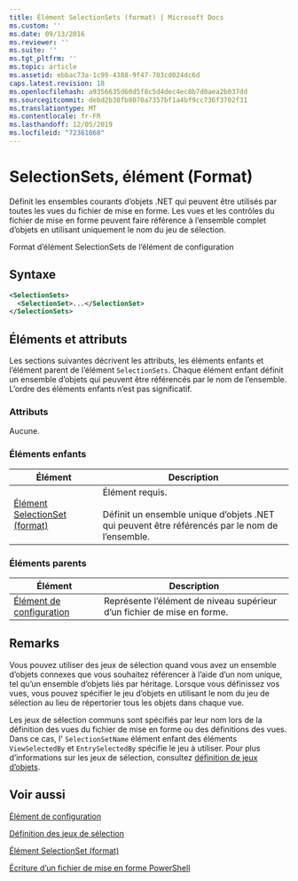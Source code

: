 ```yaml
---
title: Élément SelectionSets (format) | Microsoft Docs
ms.custom: ''
ms.date: 09/13/2016
ms.reviewer: ''
ms.suite: ''
ms.tgt_pltfrm: ''
ms.topic: article
ms.assetid: ebbac73a-1c99-4388-9f47-703cd024dc6d
caps.latest.revision: 18
ms.openlocfilehash: a9356635d60d5f8c5d4dec4ec8b7d0aea2b037dd
ms.sourcegitcommit: debd2b38fb8070a7357bf1a4bf9cc736f3702f31
ms.translationtype: MT
ms.contentlocale: fr-FR
ms.lasthandoff: 12/05/2019
ms.locfileid: "72361868"
---
```

# <a name="selectionsets-element-format"></a>SelectionSets, élément (Format)

Définit les ensembles courants d’objets .NET qui peuvent être utilisés par toutes les vues du fichier de mise en forme. Les vues et les contrôles du fichier de mise en forme peuvent faire référence à l’ensemble complet d’objets en utilisant uniquement le nom du jeu de sélection.

Format d’élément SelectionSets de l’élément de configuration

## <a name="syntax"></a>Syntaxe

```xml
<SelectionSets>
  <SelectionSet>...</SelectionSet>
</SelectionSets>
```

## <a name="attributes-and-elements"></a>Éléments et attributs

Les sections suivantes décrivent les attributs, les éléments enfants et l’élément parent de l’élément `SelectionSets`. Chaque élément enfant définit un ensemble d’objets qui peuvent être référencés par le nom de l’ensemble. L’ordre des éléments enfants n’est pas significatif.

### <a name="attributes"></a>Attributs

Aucune.

### <a name="child-elements"></a>Éléments enfants

|Élément|Description|
|-------------|-----------------|
|[Élément SelectionSet (format)](./selectionset-element-format.md)|Élément requis.<br /><br /> Définit un ensemble unique d’objets .NET qui peuvent être référencés par le nom de l’ensemble.|

### <a name="parent-elements"></a>Éléments parents

|Élément|Description|
|-------------|-----------------|
|[Élément de configuration](./configuration-element-format.md)|Représente l’élément de niveau supérieur d’un fichier de mise en forme.|

## <a name="remarks"></a>Remarks

Vous pouvez utiliser des jeux de sélection quand vous avez un ensemble d’objets connexes que vous souhaitez référencer à l’aide d’un nom unique, tel qu’un ensemble d’objets liés par héritage. Lorsque vous définissez vos vues, vous pouvez spécifier le jeu d’objets en utilisant le nom du jeu de sélection au lieu de répertorier tous les objets dans chaque vue.

Les jeux de sélection communs sont spécifiés par leur nom lors de la définition des vues du fichier de mise en forme ou des définitions des vues. Dans ce cas, l' `SelectionSetName` élément enfant des éléments `ViewSelectedBy` et `EntrySelectedBy` spécifie le jeu à utiliser. Pour plus d’informations sur les jeux de sélection, consultez [définition de jeux d’objets](./defining-selection-sets.md).

## <a name="see-also"></a>Voir aussi

[Élément de configuration](./configuration-element-format.md)

[Définition des jeux de sélection](./defining-selection-sets.md)

[Élément SelectionSet (format)](./selectionset-element-format.md)

[Écriture d’un fichier de mise en forme PowerShell](./writing-a-powershell-formatting-file.md)
